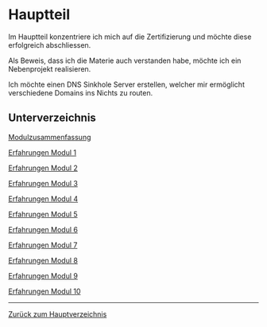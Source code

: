 # Hauptteil

Im Hauptteil konzentriere ich mich auf die Zertifizierung und möchte diese erfolgreich abschliessen.

Als Beweis, dass ich die Materie auch verstanden habe, möchte ich ein Nebenprojekt realisieren.

Ich möchte einen DNS Sinkhole Server erstellen, welcher mir ermöglicht verschiedene Domains ins Nichts zu routen.

## Unterverzeichnis

[Modulzusammenfassung](AWS_Academy_Module/modul_zusammenfassung.md)

[Erfahrungen Modul 1](AWS_Academy_Module/modul1.md)

[Erfahrungen Modul 2](AWS_Academy_Module/modul2.md)

[Erfahrungen Modul 3](AWS_Academy_Module/modul3.md)

[Erfahrungen Modul 4](AWS_Academy_Module/modul4.md)

[Erfahrungen Modul 5](AWS_Academy_Module/modul5.md)

[Erfahrungen Modul 6](AWS_Academy_Module/modul6.md)

[Erfahrungen Modul 7](AWS_Academy_Module/modul7.md)

[Erfahrungen Modul 8](AWS_Academy_Module/modul8.md)

[Erfahrungen Modul 9](AWS_Academy_Module/modul9.md)

[Erfahrungen Modul 10](AWS_Academy_Module/modul10.md)

-----

[Zurück zum Hauptverzeichnis](../README.md)
